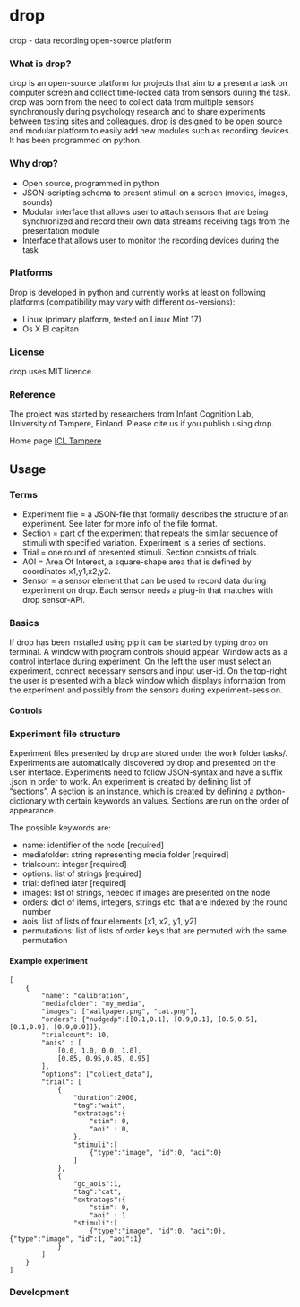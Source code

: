 # drop
drop - data recording open-source platform

### What is drop?

drop is an open-source platform for projects that aim to a present a task on computer screen and collect time-locked data from sensors during the task. drop was born from the need to collect data from multiple sensors synchronously during psychology research and to share experiments between testing sites and colleagues. drop is designed to be open source and modular platform to easily add new modules such as recording devices. It has been programmed on python.

### Why drop?
* Open source, programmed in python
* JSON-scripting schema to present stimuli on a screen (movies, images, sounds)
* Modular interface that allows user to attach sensors that are being synchronized and record their own data streams receiving tags from the presentation module
* Interface that allows user to monitor the recording devices during the task

### Platforms
Drop is developed in python and currently works at least on following platforms (compatibility may vary with different os-versions):
* Linux (primary platform, tested on Linux Mint 17)
* Os X El capitan

### License
drop uses MIT licence.

### Reference
The project was started by researchers from Infant Cognition Lab, University of Tampere, Finland. Please cite us if you publish using drop.

Home page [ICL Tampere](http://uta.fi/med/icl)

## Usage

### Terms
* Experiment file = a JSON-file that formally describes the structure of an experiment. See later for more info of the file format.
* Section = part of the experiment that repeats the similar sequence of stimuli with specified variation. Experiment is a series of sections.
* Trial = one round of presented stimuli. Section consists of trials.
* AOI = Area Of Interest, a square-shape area that is defined by coordinates x1,y1,x2,y2.
* Sensor = a sensor element that can be used to record data during experiment on drop. Each sensor needs a plug-in that matches with drop sensor-API.

### Basics
If drop has been installed using pip it can be started by typing `drop` on terminal. A window with program controls should appear. Window acts as a control interface during experiment. On the left the user must select an experiment, connect necessary sensors and input user-id. On the top-right the user is presented with a black window which displays information from the experiment and possibly from the sensors during experiment-session.

#### Controls


### Experiment file structure
Experiment files presented by drop are stored under the work folder tasks/. Experiments are automatically discovered by drop and presented on the user interface. Experiments need to follow JSON-syntax and have a suffix .json in order to work.
An experiment is created by defining list of “sections”. A section is an instance, which is created by defining a python-dictionary with certain keywords an values. Sections are run on the order of appearance.

The possible keywords are:

* name: identifier of the node [required]
* mediafolder: string representing media folder [required]
* trialcount: integer [required]
* options: list of strings [required]
* trial: defined later [required]
* images: list of strings, needed if images are presented on the node
* orders: dict of items, integers, strings etc. that are indexed by the round number
* aois: list of lists of four elements [x1, x2, y1, y2]
* permutations: list of lists of order keys that are permuted with the same permutation


#### Example experiment
```
[
    {
        "name": "calibration",
        "mediafolder": "my_media",
        "images": ["wallpaper.png", "cat.png"],
        "orders": {"nudgedp":[[0.1,0.1], [0.9,0.1], [0.5,0.5], [0.1,0.9], [0.9,0.9]]},
        "trialcount": 10,
        "aois" : [
            [0.0, 1.0, 0.0, 1.0],
            [0.85, 0.95,0.85, 0.95]
        ],
        "options": ["collect_data"],
        "trial": [
            {
                "duration":2000,
                "tag":"wait",
                "extratags":{
                    "stim": 0,
                    "aoi" : 0,
                },
                "stimuli":[
                    {"type":"image", "id":0, "aoi":0}
                ]
            },
            {
                "gc_aois":1,
                "tag":"cat",
                "extratags":{
                    "stim": 0,
                    "aoi" : 1
                "stimuli":[
                    {"type":"image", "id":0, "aoi":0}, {"type":"image", "id":1, "aoi":1}
            }
        ]
    }
]
```

### Development
